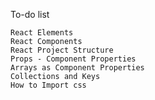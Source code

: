 To-do list

    React Elements
    React Components
    React Project Structure
    Props - Component Properties
    Arrays as Component Properties
    Collections and Keys
    How to Import css

